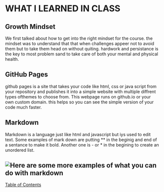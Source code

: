 # **WHAT I LEARNED IN CLASS**

## **Growth Mindset**
We first talked about how to get into the right mindset for the course. the mindset was to understand that that when challenges appeer 
not to avoid them but to take them head on without quiting. hardwork and persistance is the key to most problem sand to take care of both your mental
and physical health.

## **GitHub Pages**
github pages is a site that takes your code like html, css or java script from your repository and publishes it into a simple website with multiple
diffrent types ofthemes to choose from. This webpage runs on github.io or your own custom domain. this helps so you can see the simple version of your
code much faster.

## **Markdown**
Markdown is a language just like html and javascript but iys used to edit text. Some examples of mark down are putting \** in the beginig and end of a 
sentance to make it bold. Another one is \- or \* in the begining to create an unordered list. 
## ![Here are some more examples of what you can do with markdown](https://notejoy.s3.amazonaws.com/static_images/notejoy_markdown_syntax.png)


[Table of Contents](./README.md)

